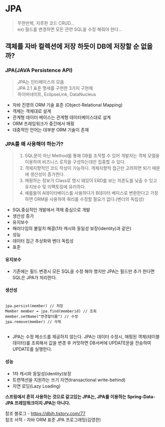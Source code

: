 # JPA

> 무한반복, 지루한 코드 CRUD...   
ex) 필드를 변경하면 모든 관련 SQL을 수정 해줘야 한다...  


## 객체를 자바 컬렉션에 저장 하듯이 DB에 저장할 순 없을까?

### JPA(JAVA Persistence API)
>JPA는 인터페이스의 모음   
JPA 2.1 표준 명세를 구현한 3가지 구현체   
하이버네이트, EclipseLink, DataNucleus
- 자바 진영의 ORM 기술 표준 (Object-Relational Mapping)
- 객체는 객체대로 설계
- 관계형 데이터 베이스는 관계형 데이터베이스대로 설계
- ORM 프레임워크가 중간에서 매핑
- 대중적인 언어는 대부분 ORM 기술이 존재

### JPA를 왜 사용해야 하는가?
> 1. SQL문이 아닌 Method를 통해 DB를 조작할 수 있어 개발자는 객체 모델을 이용하여 비즈니스 로직을 구성하는데만 집중할 수 있다.   
> 2. 객체지향적인 코드 작성이 가능하다. 객체지향적 접근만 고려하면 되기 때문에 생산성이 증가한다.   
> 3. 매핑하는 정보가 Class로 명시 돼있어 ERD를 보는 의존도를 낮출 수 있고 유지보수 및 리팩토링에 유리하다.   
> 4. 예를들어 A데이터베이스를 사용하다가 B데이터 베이스로 변환한다고 가정하면 ORM을 사용하여 쿼리를 수정할 필요가 없다.(벤더의 독립성)
- SQL중심적인 개발에서 객체 중심으로 개발
- 생산성 증가
- 유지보수
- 패러다임의 불일치 해결(1차 캐시와 동일성 보장(identity)과 같은)
- 성능
- 데이터 접근 추상화와 벤더 독립성
- 표준

#### 유지보수
- 기존에는 필드 변경시 모든 SQL을 수정 해야 했지만 JPA는 필드만 추가 한다면 SQL은 JPA가 처리한다.

#### 생산성
<pre>
<code>
jpa.persist(member) // 저장
Member member = jpa.find(memberid) // 조회
member.setName("변경할이름") // 수정
jpa.remove(member) // 삭제
</code>
</pre>
- JPA는 수정 메소드를 제공하지 않는다. JPA는 데이터 수정시, 매핑된 객체(테이블 데이터)를 조회해서 값을 변경 후 커밋하면 DB서버에 UPDATE문을 전송하여 UPDATE를 실행한다.

#### 성능
- 1차 캐시와 동일성(identity)보장
- 트랜잭션을 지원하는 쓰기 지연(transactional write-behind)
- 지연 로딩(Lazy Loading)

**스프링에서 흔히 사용하는 것으로 갈고있는 JPA는, JPA를 이용하는 Spring-Data-JPA 프레임워크이지 JPA는 아니다.**

참조 블로그 - https://dbjh.tistory.com/77   
참조 서적 - 자바 ORM 표준 JPA 프로그래밍(김영한)




